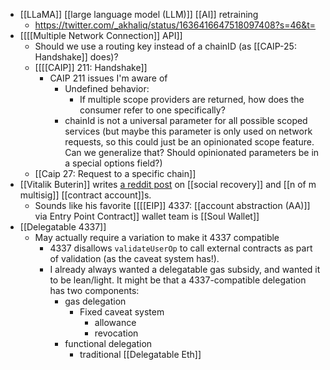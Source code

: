 - [[LLaMA]] [[large language model (LLM)]] [[AI]] retraining
    - https://twitter.com/_akhaliq/status/1636416647518097408?s=46&t=
- [[[[Multiple Network Connection]] API]]
    - Should we use a routing key instead of a chainID (as [[CAIP-25: Handshake]] does)?
    - [[[[CAIP]] 211: Handshake]]
        - CAIP 211 issues I'm aware of
            - Undefined behavior:
                - If multiple scope providers are returned, how does the consumer refer to one specifically?
            - chainId is not a universal parameter for all possible scoped services (but maybe this parameter is only used on network requests, so this could just be an opinionated scope feature. Can we generalize that? Should opinionated parameters be in a special options field?)
    - [[Caip 27: Request to a specific chain]]
- [[Vitalik Buterin]] writes [a reddit post](https://old.reddit.com/r/ethereum/comments/11tijiv/how_i_think_about_choosing_guardians_for_multisig/) on [[social recovery]] and [[n of m multisig]] [[contract account]]s.
    - Sounds like his favorite [[[[EIP]] 4337: [[account abstraction (AA)]] via Entry Point Contract]] wallet team is [[Soul Wallet]]
- [[Delegatable 4337]]
    - May actually require a variation to make it 4337 compatible
        - 4337 disallows `validateUserOp` to call external contracts as part of validation (as the caveat system has!).
        - I already always wanted a delegatable gas subsidy, and wanted it to be lean/light. It might be that a 4337-compatible delegation has two components:
            - gas delegation
                - Fixed caveat system
                    - allowance
                    - revocation
            - functional delegation
                - traditional [[Delegatable Eth]]
